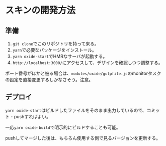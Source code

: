 # スキンの開発方法

## 準備

1. `git clone`でこのリポジトリを持って来る。
2. `yarn`で必要なパッケージをインストール。
3. `yarn oxide-start`でHMRなサーバが起動する。
4. `http://localhost:3000/`にアクセスして、デザインを確認しつつ調整する。

ポート番号がほかと被る場合は、`modules/oxide/gulpfile.js`のmonitorタスクの設定を直接変更するしかなさそう。注意。


## デプロイ

`yarn oxide-start`はビルドしたファイルをそのまま出力しているので、コミット・pushすればよい。

一応`yarn oxide-build`で明示的にビルドすることも可能。

pushしてマージした後は、もちろん使用する側で見るバージョンを更新する。
